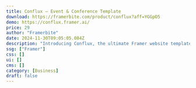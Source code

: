 ```yaml
---
title: Conflux — Event & Conference Template
download: https://framerbite.com/product/conflux?aff=YGGpO5
demo: https://conflux.framer.ai/
price: 29
author: "Framerbite"
date: 2024-11-30T09:05:05.084Z
description: "Introducing Conflux, the ultimate Framer website template for Event & Conference organizers. This beautiful template offers a seamless blend of style and functionality, designed to elevate your online presence and captivate your audience."
ssg: ["Framer"]
css: []
ui: []
cms: []
category: [Business]
draft: false
---
```

